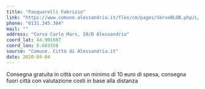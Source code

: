 ```yaml
---
title: "Pasquarelli Fabrizio"
link: "https://www.comune.alessandria.it/flex/cm/pages/ServeBLOB.php/L/IT/IDPagina/2069"
phone: "0131.345.304"
mail: ""
address: "Corso Carlo Marx, 29/D Alessandria"
coord_lat: 44.901087
coord_lon: 8.603356
source: "Comune. Città di Alessandria.it"
date: 2020-04-04
---
```


Consegna gratuita in città con un minimo di 10 euro di spesa, consegna fuori città con valutazione costi in base alla distanza
